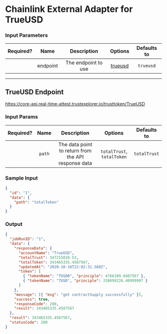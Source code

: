 # Chainlink External Adapter for TrueUSD

### Input Parameters

| Required? |   Name   |     Description     |           Options            | Defaults to |
| :-------: | :------: | :-----------------: | :--------------------------: | :---------: |
|           | endpoint | The endpoint to use | [trueusd](#TrueUSD-Endpoint) |  `trueusd`  |

---

## TrueUSD Endpoint

https://core-api.real-time-attest.trustexplorer.io/trusttoken/TrueUSD

### Input Params

| Required? |  Name  |                     Description                     |          Options           | Defaults to  |
| :-------: | :----: | :-------------------------------------------------: | :------------------------: | :----------: |
|           | `path` | The data point to return from the API response data | `totalTrust`, `totalToken` | `totalTrust` |

### Sample Input

```json
{
  "id": "1",
  "data": {
    "path": "totalToken"
  }
}
```

### Output

```json
{
  "jobRunID": "1",
  "data": {
    "responseData": {
      "accountName": "TrueUSD",
      "totalTrust": 347215038.53,
      "totalToken": 343465335.4587567,
      "updatedAt": "2020-10-16T22:02:31.560Z",
      "token": [
        { "tokenName": "TUSDB", "principle": 4766109.0487567 },
        { "tokenName": "TUSD", "principle": 338699226.40999997 }
      ]
    },
    "message": [{ "msg": "get contractSupply successfully" }],
    "success": true,
    "responseCode": 200,
    "result": 343465335.4587567
  },
  "result": 343465335.4587567,
  "statusCode": 200
}
```
